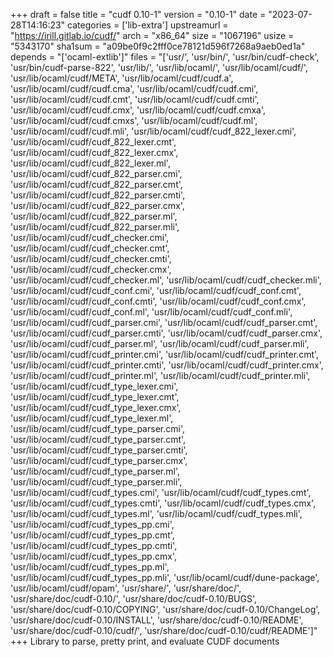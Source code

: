 +++
draft = false
title = "cudf 0.10-1"
version = "0.10-1"
date = "2023-07-28T14:16:23"
categories = ['lib-extra']
upstreamurl = "https://irill.gitlab.io/cudf/"
arch = "x86_64"
size = "1067196"
usize = "5343170"
sha1sum = "a09be0f9c2fff0ce78121d596f7268a9aeb0ed1a"
depends = "['ocaml-extlib']"
files = "['usr/', 'usr/bin/', 'usr/bin/cudf-check', 'usr/bin/cudf-parse-822', 'usr/lib/', 'usr/lib/ocaml/', 'usr/lib/ocaml/cudf/', 'usr/lib/ocaml/cudf/META', 'usr/lib/ocaml/cudf/cudf.a', 'usr/lib/ocaml/cudf/cudf.cma', 'usr/lib/ocaml/cudf/cudf.cmi', 'usr/lib/ocaml/cudf/cudf.cmt', 'usr/lib/ocaml/cudf/cudf.cmti', 'usr/lib/ocaml/cudf/cudf.cmx', 'usr/lib/ocaml/cudf/cudf.cmxa', 'usr/lib/ocaml/cudf/cudf.cmxs', 'usr/lib/ocaml/cudf/cudf.ml', 'usr/lib/ocaml/cudf/cudf.mli', 'usr/lib/ocaml/cudf/cudf_822_lexer.cmi', 'usr/lib/ocaml/cudf/cudf_822_lexer.cmt', 'usr/lib/ocaml/cudf/cudf_822_lexer.cmx', 'usr/lib/ocaml/cudf/cudf_822_lexer.ml', 'usr/lib/ocaml/cudf/cudf_822_parser.cmi', 'usr/lib/ocaml/cudf/cudf_822_parser.cmt', 'usr/lib/ocaml/cudf/cudf_822_parser.cmti', 'usr/lib/ocaml/cudf/cudf_822_parser.cmx', 'usr/lib/ocaml/cudf/cudf_822_parser.ml', 'usr/lib/ocaml/cudf/cudf_822_parser.mli', 'usr/lib/ocaml/cudf/cudf_checker.cmi', 'usr/lib/ocaml/cudf/cudf_checker.cmt', 'usr/lib/ocaml/cudf/cudf_checker.cmti', 'usr/lib/ocaml/cudf/cudf_checker.cmx', 'usr/lib/ocaml/cudf/cudf_checker.ml', 'usr/lib/ocaml/cudf/cudf_checker.mli', 'usr/lib/ocaml/cudf/cudf_conf.cmi', 'usr/lib/ocaml/cudf/cudf_conf.cmt', 'usr/lib/ocaml/cudf/cudf_conf.cmti', 'usr/lib/ocaml/cudf/cudf_conf.cmx', 'usr/lib/ocaml/cudf/cudf_conf.ml', 'usr/lib/ocaml/cudf/cudf_conf.mli', 'usr/lib/ocaml/cudf/cudf_parser.cmi', 'usr/lib/ocaml/cudf/cudf_parser.cmt', 'usr/lib/ocaml/cudf/cudf_parser.cmti', 'usr/lib/ocaml/cudf/cudf_parser.cmx', 'usr/lib/ocaml/cudf/cudf_parser.ml', 'usr/lib/ocaml/cudf/cudf_parser.mli', 'usr/lib/ocaml/cudf/cudf_printer.cmi', 'usr/lib/ocaml/cudf/cudf_printer.cmt', 'usr/lib/ocaml/cudf/cudf_printer.cmti', 'usr/lib/ocaml/cudf/cudf_printer.cmx', 'usr/lib/ocaml/cudf/cudf_printer.ml', 'usr/lib/ocaml/cudf/cudf_printer.mli', 'usr/lib/ocaml/cudf/cudf_type_lexer.cmi', 'usr/lib/ocaml/cudf/cudf_type_lexer.cmt', 'usr/lib/ocaml/cudf/cudf_type_lexer.cmx', 'usr/lib/ocaml/cudf/cudf_type_lexer.ml', 'usr/lib/ocaml/cudf/cudf_type_parser.cmi', 'usr/lib/ocaml/cudf/cudf_type_parser.cmt', 'usr/lib/ocaml/cudf/cudf_type_parser.cmti', 'usr/lib/ocaml/cudf/cudf_type_parser.cmx', 'usr/lib/ocaml/cudf/cudf_type_parser.ml', 'usr/lib/ocaml/cudf/cudf_type_parser.mli', 'usr/lib/ocaml/cudf/cudf_types.cmi', 'usr/lib/ocaml/cudf/cudf_types.cmt', 'usr/lib/ocaml/cudf/cudf_types.cmti', 'usr/lib/ocaml/cudf/cudf_types.cmx', 'usr/lib/ocaml/cudf/cudf_types.ml', 'usr/lib/ocaml/cudf/cudf_types.mli', 'usr/lib/ocaml/cudf/cudf_types_pp.cmi', 'usr/lib/ocaml/cudf/cudf_types_pp.cmt', 'usr/lib/ocaml/cudf/cudf_types_pp.cmti', 'usr/lib/ocaml/cudf/cudf_types_pp.cmx', 'usr/lib/ocaml/cudf/cudf_types_pp.ml', 'usr/lib/ocaml/cudf/cudf_types_pp.mli', 'usr/lib/ocaml/cudf/dune-package', 'usr/lib/ocaml/cudf/opam', 'usr/share/', 'usr/share/doc/', 'usr/share/doc/cudf-0.10/', 'usr/share/doc/cudf-0.10/BUGS', 'usr/share/doc/cudf-0.10/COPYING', 'usr/share/doc/cudf-0.10/ChangeLog', 'usr/share/doc/cudf-0.10/INSTALL', 'usr/share/doc/cudf-0.10/README', 'usr/share/doc/cudf-0.10/cudf/', 'usr/share/doc/cudf-0.10/cudf/README']"
+++
Library to parse, pretty print, and evaluate CUDF documents